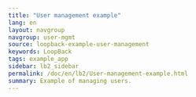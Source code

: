 ```yaml
---
title: "User management example"
lang: en
layout: navgroup
navgroup: user-mgmt
source: loopback-example-user-management
keywords: LoopBack
tags: example_app
sidebar: lb2_sidebar
permalink: /doc/en/lb2/User-management-example.html
summary: Example of managing users.
---
```


